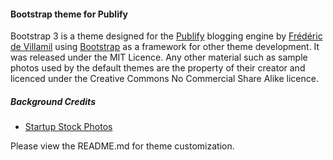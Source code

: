 #### Bootstrap theme for Publify

Bootstrap 3 is a theme designed for the [Publify][1] blogging engine by [Frédéric
de Villamil][2] using [Bootstrap][3] as a framework for other
theme development. It was released under the MIT Licence. Any other
material such as sample photos used by the default themes are the
property of their creator and licenced under the Creative Commons No
Commercial Share Alike licence.

##### Background Credits
* [Startup Stock Photos][4]

Please view the README.md for theme customization.

[1]: http://publify.co
[2]: http://t37.net
[3]: http://getbootstrap.com/
[4]: http://startupstockphotos.com

